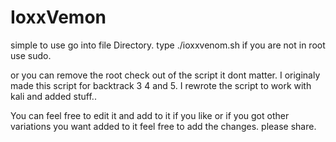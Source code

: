 # IoxxVemon
simple to use
go into file Directory. type ./ioxxvenom.sh 
if you are not in root use sudo.

or you can remove the root check out of the script it dont matter.
I originaly made this script for backtrack 3  4 and 5. I rewrote the script
to work with kali and added stuff..

You can feel free to edit it and add to it if you like or if you 
got other variations you want added to it feel free to add the changes. please
share.
